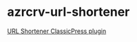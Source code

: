 # azrcrv-url-shortener
[URL Shortener ClassicPress plugin](https://development.azurecurve.co.uk/classicpress-plugins/url-shortener/)
